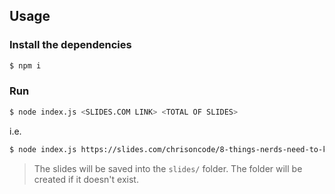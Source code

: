 ## Usage
### Install the dependencies
```sh
$ npm i
```

### Run
```sh
$ node index.js <SLIDES.COM LINK> <TOTAL OF SLIDES>
```

i.e.

```sh
$ node index.js https://slides.com/chrisoncode/8-things-nerds-need-to-know 9
```

>The slides will be saved into the `slides/` folder. 
The folder will be created if it doesn't exist.
